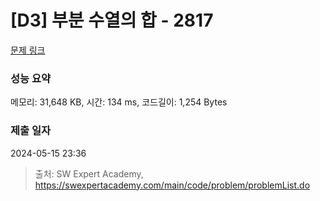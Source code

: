 # [D3] 부분 수열의 합 - 2817 

[문제 링크](https://swexpertacademy.com/main/code/problem/problemDetail.do?contestProbId=AV7IzvG6EksDFAXB) 

### 성능 요약

메모리: 31,648 KB, 시간: 134 ms, 코드길이: 1,254 Bytes

### 제출 일자

2024-05-15 23:36



> 출처: SW Expert Academy, https://swexpertacademy.com/main/code/problem/problemList.do